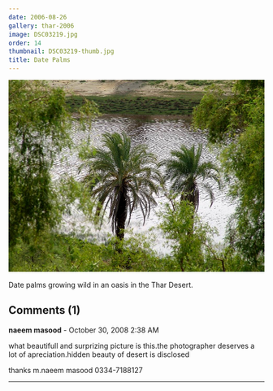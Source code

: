 ```yaml
---
date: 2006-08-26
gallery: thar-2006
image: DSC03219.jpg
order: 14
thumbnail: DSC03219-thumb.jpg
title: Date Palms
---
```


![Date Palms](./DSC03219.jpg)

Date palms growing wild in an oasis in the Thar Desert.

<div id="comments">

## Comments (1)

**naeem masood** - October 30, 2008  2:38 AM

what beautifull and surprizing picture is this.the photographer deserves a lot of apreciation.hidden beauty of desert is disclosed

thanks m.naeem masood
0334-7188127

---

</div>